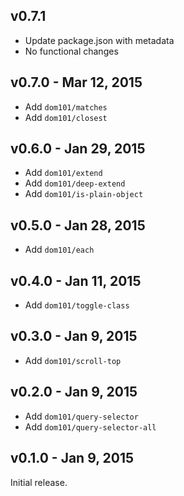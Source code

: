 ## v0.7.1

* Update package.json with metadata
* No functional changes

## v0.7.0 - Mar 12, 2015

* Add `dom101/matches`
* Add `dom101/closest`

## v0.6.0 - Jan 29, 2015

* Add `dom101/extend`
* Add `dom101/deep-extend`
* Add `dom101/is-plain-object`

## v0.5.0 - Jan 28, 2015

* Add `dom101/each`

## v0.4.0 - Jan 11, 2015

* Add `dom101/toggle-class`

## v0.3.0 - Jan 9, 2015

* Add `dom101/scroll-top`

## v0.2.0 - Jan 9, 2015

* Add `dom101/query-selector`
* Add `dom101/query-selector-all`

## v0.1.0 - Jan 9, 2015

Initial release.
